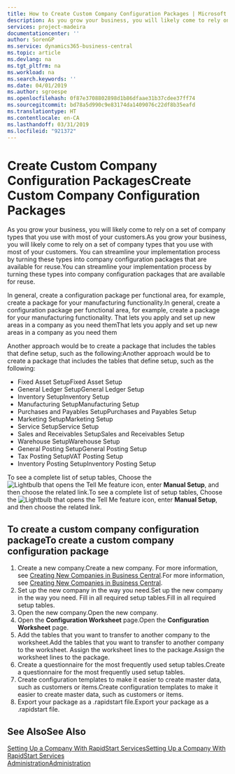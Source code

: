 ```yaml
---
title: How to Create Custom Company Configuration Packages | Microsoft Docs
description: As you grow your business, you will likely come to rely on a set of company types that you use with most of your customers. You can streamline your implementation process by turning these types into company configuration packages that are available for reuse.
services: project-madeira
documentationcenter: ''
author: SorenGP
ms.service: dynamics365-business-central
ms.topic: article
ms.devlang: na
ms.tgt_pltfrm: na
ms.workload: na
ms.search.keywords: ''
ms.date: 04/01/2019
ms.author: sgroespe
ms.openlocfilehash: 0f87e3708802898d1b86dfaae31b37cdee37ff74
ms.sourcegitcommit: bd78a5d990c9e83174da1409076c22df8b35eafd
ms.translationtype: HT
ms.contentlocale: en-CA
ms.lasthandoff: 03/31/2019
ms.locfileid: "921372"
---
```

# <a name="create-custom-company-configuration-packages"></a><span data-ttu-id="688cf-104">Create Custom Company Configuration Packages</span><span class="sxs-lookup"><span data-stu-id="688cf-104">Create Custom Company Configuration Packages</span></span>
<span data-ttu-id="688cf-105">As you grow your business, you will likely come to rely on a set of company types that you use with most of your customers.</span><span class="sxs-lookup"><span data-stu-id="688cf-105">As you grow your business, you will likely come to rely on a set of company types that you use with most of your customers.</span></span> <span data-ttu-id="688cf-106">You can streamline your implementation process by turning these types into company configuration packages that are available for reuse.</span><span class="sxs-lookup"><span data-stu-id="688cf-106">You can streamline your implementation process by turning these types into company configuration packages that are available for reuse.</span></span>  

<span data-ttu-id="688cf-107">In general, create a configuration package per functional area, for example, create a package for your manufacturing functionality.</span><span class="sxs-lookup"><span data-stu-id="688cf-107">In general, create a configuration package per functional area, for example, create a package for your manufacturing functionality.</span></span> <span data-ttu-id="688cf-108">That lets you apply and set up new areas in a company as you need them</span><span class="sxs-lookup"><span data-stu-id="688cf-108">That lets you apply and set up new areas in a company as you need them</span></span>  

<span data-ttu-id="688cf-109">Another approach would be to create a package that includes the tables that define setup, such as the following:</span><span class="sxs-lookup"><span data-stu-id="688cf-109">Another approach would be to create a package that includes the tables that define setup, such as the following:</span></span>  

-   <span data-ttu-id="688cf-110">Fixed Asset Setup</span><span class="sxs-lookup"><span data-stu-id="688cf-110">Fixed Asset Setup</span></span>  
-   <span data-ttu-id="688cf-111">General Ledger Setup</span><span class="sxs-lookup"><span data-stu-id="688cf-111">General Ledger Setup</span></span>  
-   <span data-ttu-id="688cf-112">Inventory Setup</span><span class="sxs-lookup"><span data-stu-id="688cf-112">Inventory Setup</span></span>  
-   <span data-ttu-id="688cf-113">Manufacturing Setup</span><span class="sxs-lookup"><span data-stu-id="688cf-113">Manufacturing Setup</span></span>  
-   <span data-ttu-id="688cf-114">Purchases and Payables Setup</span><span class="sxs-lookup"><span data-stu-id="688cf-114">Purchases and Payables Setup</span></span>  
-   <span data-ttu-id="688cf-115">Marketing Setup</span><span class="sxs-lookup"><span data-stu-id="688cf-115">Marketing Setup</span></span>  
-   <span data-ttu-id="688cf-116">Service Setup</span><span class="sxs-lookup"><span data-stu-id="688cf-116">Service Setup</span></span>  
-   <span data-ttu-id="688cf-117">Sales and Receivables Setup</span><span class="sxs-lookup"><span data-stu-id="688cf-117">Sales and Receivables Setup</span></span>  
-   <span data-ttu-id="688cf-118">Warehouse Setup</span><span class="sxs-lookup"><span data-stu-id="688cf-118">Warehouse Setup</span></span>  
-   <span data-ttu-id="688cf-119">General Posting Setup</span><span class="sxs-lookup"><span data-stu-id="688cf-119">General Posting Setup</span></span>  
-   <span data-ttu-id="688cf-120">Tax Posting Setup</span><span class="sxs-lookup"><span data-stu-id="688cf-120">VAT Posting Setup</span></span>  
-   <span data-ttu-id="688cf-121">Inventory Posting Setup</span><span class="sxs-lookup"><span data-stu-id="688cf-121">Inventory Posting Setup</span></span>  

<span data-ttu-id="688cf-122">To see a complete list of setup tables, Choose the ![Lightbulb that opens the Tell Me feature](media/ui-search/search_small.png "Tell me what you want to do") icon, enter **Manual Setup**, and then choose the related link.</span><span class="sxs-lookup"><span data-stu-id="688cf-122">To see a complete list of setup tables, Choose the ![Lightbulb that opens the Tell Me feature](media/ui-search/search_small.png "Tell me what you want to do") icon, enter **Manual Setup**, and then choose the related link.</span></span>  

## <a name="to-create-a-custom-company-configuration-package"></a><span data-ttu-id="688cf-123">To create a custom company configuration package</span><span class="sxs-lookup"><span data-stu-id="688cf-123">To create a custom company configuration package</span></span>  
1.  <span data-ttu-id="688cf-124">Create a new company.</span><span class="sxs-lookup"><span data-stu-id="688cf-124">Create a new company.</span></span> <span data-ttu-id="688cf-125">For more information, see [Creating New Companies in Business Central](about-new-company.md).</span><span class="sxs-lookup"><span data-stu-id="688cf-125">For more information, see [Creating New Companies in Business Central](about-new-company.md).</span></span>  
3.  <span data-ttu-id="688cf-126">Set up the new company in the way you need.</span><span class="sxs-lookup"><span data-stu-id="688cf-126">Set up the new company in the way you need.</span></span> <span data-ttu-id="688cf-127">Fill in all required setup tables.</span><span class="sxs-lookup"><span data-stu-id="688cf-127">Fill in all required setup tables.</span></span>  
4.  <span data-ttu-id="688cf-128">Open the new company.</span><span class="sxs-lookup"><span data-stu-id="688cf-128">Open the new company.</span></span>
5. <span data-ttu-id="688cf-129">Open the **Configuration Worksheet** page.</span><span class="sxs-lookup"><span data-stu-id="688cf-129">Open the **Configuration Worksheet** page.</span></span>  
6.  <span data-ttu-id="688cf-130">Add the tables that you want to transfer to another company to the worksheet.</span><span class="sxs-lookup"><span data-stu-id="688cf-130">Add the tables that you want to transfer to another company to the worksheet.</span></span> <span data-ttu-id="688cf-131">Assign the worksheet lines to the package.</span><span class="sxs-lookup"><span data-stu-id="688cf-131">Assign the worksheet lines to the package.</span></span>  
7.  <span data-ttu-id="688cf-132">Create a questionnaire for the most frequently used setup tables.</span><span class="sxs-lookup"><span data-stu-id="688cf-132">Create a questionnaire for the most frequently used setup tables.</span></span>  
8.  <span data-ttu-id="688cf-133">Create configuration templates to make it easier to create master data, such as customers or items.</span><span class="sxs-lookup"><span data-stu-id="688cf-133">Create configuration templates to make it easier to create master data, such as customers or items.</span></span>  
9.  <span data-ttu-id="688cf-134">Export your package as a .rapidstart file.</span><span class="sxs-lookup"><span data-stu-id="688cf-134">Export your package as a .rapidstart file.</span></span>  

## <a name="see-also"></a><span data-ttu-id="688cf-135">See Also</span><span class="sxs-lookup"><span data-stu-id="688cf-135">See Also</span></span>  
[<span data-ttu-id="688cf-136">Setting Up a Company With RapidStart Services</span><span class="sxs-lookup"><span data-stu-id="688cf-136">Setting Up a Company With RapidStart Services</span></span>](admin-set-up-a-company-with-rapidstart.md)  
[<span data-ttu-id="688cf-137">Administration</span><span class="sxs-lookup"><span data-stu-id="688cf-137">Administration</span></span>](admin-setup-and-administration.md)
